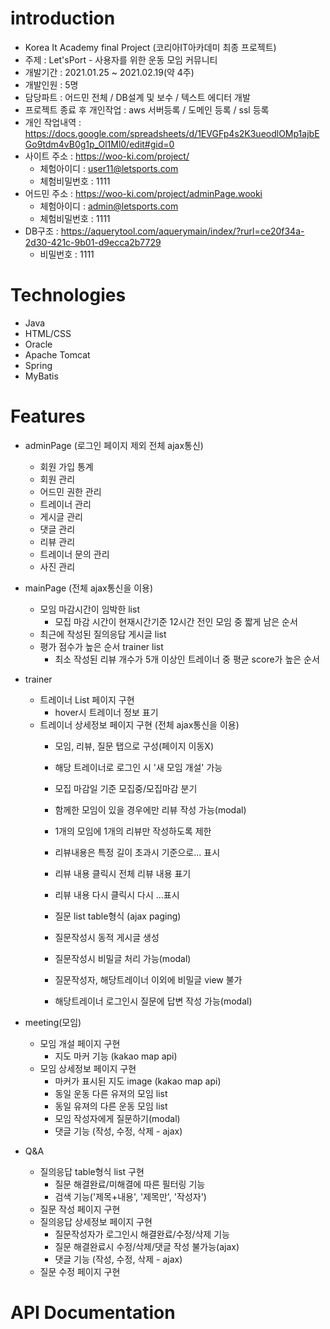 # introduction

* Korea It Academy final Project (코리아IT아카데미 최종 프로젝트)
* 주제 : Let'sPort - 사용자를 위한 운동 모임 커뮤니티
* 개발기간 : 2021.01.25 ~ 2021.02.19(약 4주)
* 개발인원 : 5명
* 담당파트 : 어드민 전체 / DB설계 및 보수 / 텍스트 에디터 개발
* 프로젝트 종료 후 개인작업 : aws 서버등록 / 도메인 등록 / ssl 등록
* 개인 작업내역 : https://docs.google.com/spreadsheets/d/1EVGFp4s2K3ueodlOMp1ajbEGo9tdm4vB0g1p_Ol1Ml0/edit#gid=0
* 사이트 주소 : https://woo-ki.com/project/
   - 체험아이디 : user11@letsports.com
   - 체험비밀번호 : 1111
* 어드민 주소 : https://woo-ki.com/project/adminPage.wooki
   - 체험아이디 : admin@letsports.com
   - 체험비밀번호 : 1111
* DB구조 : https://aquerytool.com/aquerymain/index/?rurl=ce20f34a-2d30-421c-9b01-d9ecca2b7729
   - 비밀번호 : 1111

# Technologies

* Java
* HTML/CSS
* Oracle
* Apache Tomcat
* Spring
* MyBatis

# Features
* adminPage (로그인 페이지 제외 전체 ajax통신)
   - 회원 가입 통계
   - 회원 관리
   - 어드민 권한 관리
   - 트레이너 관리
   - 게시글 관리
   - 댓글 관리
   - 리뷰 관리
   - 트레이너 문의 관리
   - 사진 관리


* mainPage (전체 ajax통신을 이용)
   - 모임 마감시간이 임박한 list
     - 모집 마감 시간이 현재시간기준 12시간 전인 모임 중 짧게 남은 순서
   - 최근에 작성된 질의응답 게시글 list
   - 평가 점수가 높은 순서 trainer list
     - 최소 작성된 리뷰 개수가 5개 이상인 트레이너 중 평균 score가 높은 순서

* trainer
   - 트레이너 List 페이지 구현
     - hover시 트레이너 정보 표기
   - 트레이너 상세정보 페이지 구현 (전체 ajax통신을 이용)
     - 모임, 리뷰, 질문 탭으로 구성(페이지 이동X)
     - 해당 트레이너로 로그인 시 '새 모임 개설' 가능
     - 모집 마감일 기준 모집중/모집마감 분기

     - 함께한 모임이 있을 경우에만 리뷰 작성 가능(modal)
     - 1개의 모임에 1개의 리뷰만 작성하도록 제한
     - 리뷰내용은 특정 길이 초과시 기준으로... 표시
     - 리뷰 내용 클릭시 전체 리뷰 내용 표기
     - 리뷰 내용 다시 클릭시 다시 ...표시
     
     - 질문 list table형식 (ajax paging)
     - 질문작성시 동적 게시글 생성
     - 질문작성시 비밀글 처리 가능(modal)
     - 질문작성자, 해당트레이너 이외에 비밀글 view 불가
     - 해당트레이너 로그인시 질문에 답변 작성 가능(modal)

* meeting(모임)
   - 모임 개설 페이지 구현
     - 지도 마커 기능 (kakao map api)
   - 모임 상세정보 페이지 구현
     - 마커가 표시된 지도 image (kakao map api)
     - 동일 운동 다른 유져의 모임 list
     - 동일 유져의 다른 운동 모임 list
     - 모임 작성자에게 질문하기(modal)
     - 댓글 기능 (작성, 수정, 삭제 - ajax)

* Q&A
   - 질의응답 table형식 list 구현
     - 질문 해결완료/미해결에 따른 필터링 기능
     - 검색 기능('제목+내용', '제목만', '작성자')
   - 질문 작성 페이지 구현
   - 질의응답 상세정보 페이지 구현
     - 질문작성자가 로그인시 해결완료/수정/삭제 기능
     - 질문 해결완료시 수정/삭제/댓글 작성 불가능(ajax)
     - 댓글 기능 (작성, 수정, 삭제 - ajax)
   - 질문 수정 페이지 구현

# API Documentation
